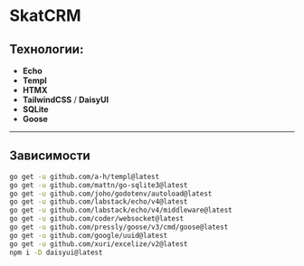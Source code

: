 # SkatCRM

## Технологии:

- **Echo**
- **Templ**
- **HTMX**
- **TailwindCSS** / **DaisyUI**
- **SQLite**
- **Goose**

---

## Зависимости

```bash
go get -u github.com/a-h/templ@latest
go get -u github.com/mattn/go-sqlite3@latest
go get -u github.com/joho/godotenv/autoload@latest
go get -u github.com/labstack/echo/v4@latest
go get -u github.com/labstack/echo/v4/middleware@latest
go get -u github.com/coder/websocket@latest
go get -u github.com/pressly/goose/v3/cmd/goose@latest
go get -u github.com/google/uuid@latest
go get -u github.com/xuri/excelize/v2@latest
npm i -D daisyui@latest
```
